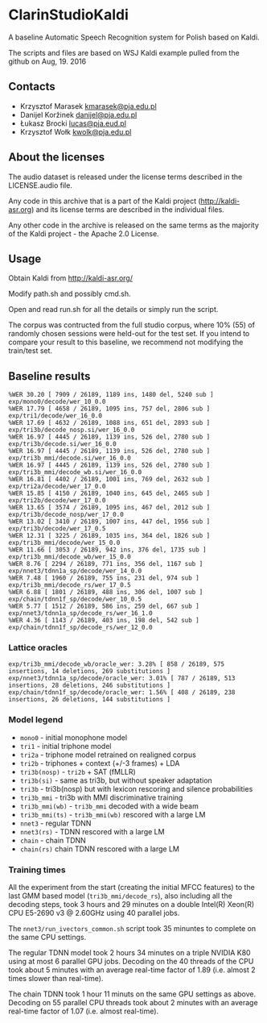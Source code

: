 # ClarinStudioKaldi

A baseline Automatic Speech Recognition system for Polish based on Kaldi.

The scripts and files are based on WSJ Kaldi example pulled from the github on Aug, 19. 2016

## Contacts

 * Krzysztof Marasek <kmarasek@pja.edu.pl>
 * Danijel Koržinek <danijel@pja.edu.pl>
 * Łukasz Brocki <lucas@pja.eud.pl>
 * Krzysztof Wołk <kwolk@pja.edu.pl>

## About the licenses

The audio dataset is released under the license terms described in the LICENSE.audio file.

Any code in this archive that is a part of the Kaldi project (http://kaldi-asr.org) and its license terms are described in the individual files.

Any other code in the archive is released on the same terms as the majority of the Kaldi project - the Apache 2.0 License.

## Usage

Obtain Kaldi from http://kaldi-asr.org/

Modify path.sh and possibly cmd.sh.

Open and read run.sh for all the details or simply run the script.

The corpus was contructed from the full studio corpus, where 10% (55) of randomly chosen sessions were held-out for the test set. If you intend to compare your result to this baseline, we recommend not modifying the train/test set.

## Baseline results

```
%WER 30.20 [ 7909 / 26189, 1189 ins, 1480 del, 5240 sub ] exp/mono0/decode/wer_10_0.0
%WER 17.79 [ 4658 / 26189, 1095 ins, 757 del, 2806 sub ] exp/tri1/decode/wer_16_0.0
%WER 17.69 [ 4632 / 26189, 1088 ins, 651 del, 2893 sub ] exp/tri3b/decode_nosp.si/wer_16_0.0
%WER 16.97 [ 4445 / 26189, 1139 ins, 526 del, 2780 sub ] exp/tri3b/decode.si/wer_16_0.0
%WER 16.97 [ 4445 / 26189, 1139 ins, 526 del, 2780 sub ] exp/tri3b_mmi/decode.si/wer_16_0.0
%WER 16.97 [ 4445 / 26189, 1139 ins, 526 del, 2780 sub ] exp/tri3b_mmi/decode_wb.si/wer_16_0.0
%WER 16.81 [ 4402 / 26189, 1001 ins, 769 del, 2632 sub ] exp/tri2a/decode/wer_17_0.0
%WER 15.85 [ 4150 / 26189, 1040 ins, 645 del, 2465 sub ] exp/tri2b/decode/wer_17_0.0
%WER 13.65 [ 3574 / 26189, 1095 ins, 467 del, 2012 sub ] exp/tri3b/decode_nosp/wer_17_0.0
%WER 13.02 [ 3410 / 26189, 1007 ins, 447 del, 1956 sub ] exp/tri3b/decode/wer_17_0.5
%WER 12.31 [ 3225 / 26189, 1035 ins, 364 del, 1826 sub ] exp/tri3b_mmi/decode/wer_15_0.0
%WER 11.66 [ 3053 / 26189, 942 ins, 376 del, 1735 sub ] exp/tri3b_mmi/decode_wb/wer_15_0.0
%WER 8.76 [ 2294 / 26189, 771 ins, 356 del, 1167 sub ] exp/nnet3/tdnn1a_sp/decode/wer_14_0.0
%WER 7.48 [ 1960 / 26189, 755 ins, 231 del, 974 sub ] exp/tri3b_mmi/decode_rs/wer_17_0.5
%WER 6.88 [ 1801 / 26189, 488 ins, 306 del, 1007 sub ] exp/chain/tdnn1f_sp/decode/wer_10_0.5
%WER 5.77 [ 1512 / 26189, 586 ins, 259 del, 667 sub ] exp/nnet3/tdnn1a_sp/decode_rs/wer_16_1.0
%WER 4.36 [ 1143 / 26189, 403 ins, 198 del, 542 sub ] exp/chain/tdnn1f_sp/decode_rs/wer_12_0.0
```

### Lattice oracles

```
exp/tri3b_mmi/decode_wb/oracle_wer: 3.28% [ 858 / 26189, 575 insertions, 14 deletions, 269 substitutions ]
exp/nnet3/tdnn1a_sp/decode/oracle_wer: 3.01% [ 787 / 26189, 513 insertions, 28 deletions, 246 substitutions ]
exp/chain/tdnn1f_sp/decode/oracle_wer: 1.56% [ 408 / 26189, 238 insertions, 26 deletions, 144 substitutions ]
```

### Model legend

  * ``mono0`` - initial monophone model
  * ``tri1`` - initial triphone model
  * ``tri2a`` - triphone model retrained on realigned corpus
  * ``tri2b`` - triphones + context (+/-3 frames) + LDA
  * ``tri3b(nosp)`` - ``tri2b`` + SAT (fMLLR)
  * ``tri3b(si)`` - same as tri3b, but without speaker adaptation
  * ``tri3b`` - tri3b(nosp) but with lexicon rescoring and silence probabilities
  * ``tri3b_mmi`` - tri3b with MMI discriminative training
  * ``tri3b_mmi(wb)`` - ``tri3b_mmi`` decoded with a wide beam
  * ``tri3b_mmi(ts)`` - ``tri3b_mmi(wb)`` rescored with a large LM
  * ``nnet3`` - regular TDNN
  * ``nnet3(rs)`` - TDNN rescored with a large LM
  * ``chain`` - chain TDNN
  * ``chain(rs)`` chain TDNN rescored with a large LM

### Training times

All the experiment from the start (creating the initial MFCC features) to the last GMM based model (``tri3b_mmi/decode_rs``), also including all the decoding steps, took 3 hours and 29 minutes on a double Intel(R) Xeon(R) CPU E5-2690 v3 @ 2.60GHz using 40 parallel jobs.

The ``nnet3/run_ivectors_common.sh`` script took 35 minuntes to complete on the same CPU settings.

The regular TDNN model took 2 hours 34 minutes on a triple NVIDIA K80 using at most 6 parallel GPU jobs. Decoding on the 40 threads of the CPU took about 5 minutes with an average real-time factor of 1.89 (i.e. almost 2 times slower than real-time).

The chain TDNN took 1 hour 11 minuts on the same GPU settings as above. Decoding on 55 parallel CPU threads took about 2 minutes with an average real-time factor of 1.07 (i.e. almost real-time).

